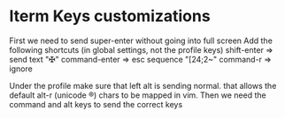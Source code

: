 # Iterm Keys customizations

First we need to send super-enter without going into full screen
 Add the following shortcuts (in global settings, not the profile keys)
 shift-enter => send text "✠"
 command-enter => esc sequence "[24;2~"
 command-r => ignore


Under the profile make sure that left alt is sending normal.
  that allows the default alt-r (unicode ®) chars to be mapped in vim.
Then we need the command and alt keys to send the correct keys


